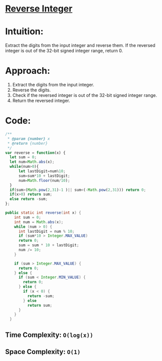 # [Reverse Integer](https://leetcode.com/problems/reverse-integer/)


# Intuition: 
Extract the digits from the input integer and reverse them. If the reversed integer is out of the 32-bit signed integer range, return 0.

# Approach:
1. Extract the digits from the input integer.
2. Reverse the digits.
3. Check if the reversed integer is out of the 32-bit signed integer range.
4. Return the reversed integer.


# Code:
```JavaScript
/**
 * @param {number} x
 * @return {number}
 */
var reverse = function(x) {
  let sum = 0;
  let num=Math.abs(x);
  while(num>0){
      let lastDigit=num%10;
      sum=sum*10 + lastDigit;
      num=Math.floor(num/10);
  }
  if(sum>(Math.pow(2,31)-1 )|| sum<(-Math.pow(2,31))) return 0;
  if(x>0) return sum;
  else return -sum;
};
```

```JAVA
public static int reverse(int x) {
    int sum = 0;
    int num = Math.abs(x);
    while (num > 0) {
      int lastDigit = num % 10;
      if (sum*10 > Integer.MAX_VALUE)
      return 0;
      sum = sum * 10 + lastDigit;
      num /= 10;
    }

    if (sum > Integer.MAX_VALUE) {
      return 0;
    } else {
      if (sum < Integer.MIN_VALUE) {
        return 0;
      } else {
        if (x < 0) {
          return -sum;
        } else
          return sum;
      }
    }
  }
```


## Time Complexity: `O(log(x))`

## Space Complexity:  `O(1)`